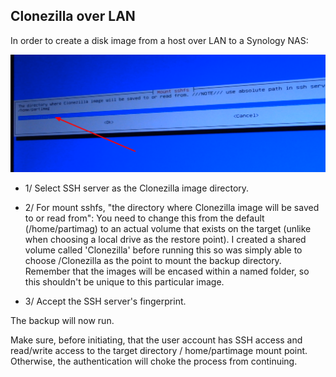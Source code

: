 ## Clonezilla over LAN

In order to create a disk image from a host over LAN to a Synology NAS:

![](/images/lan_clonezilla1.png)

* 1/ Select SSH server as the Clonezilla image directory.

* 2/ For mount sshfs, "the directory where Clonezilla image will be saved to or read from": You need to change this from the default (/home/partimag) to an actual volume that exists on the target (unlike when choosing a local drive as the restore point). I created a shared volume called 'Clonezilla' before running this so was simply able to choose /Clonezilla as the point to mount the backup directory. Remember that the images will be encased within a named folder, so this shouldn't be unique to this particular image.

* 3/ Accept the SSH server's fingerprint.

The backup will now run.

Make sure, before initiating, that the user account has SSH access and read/write access to the target directory / home/partimage mount point. Otherwise, the authentication will choke the process from continuing.
